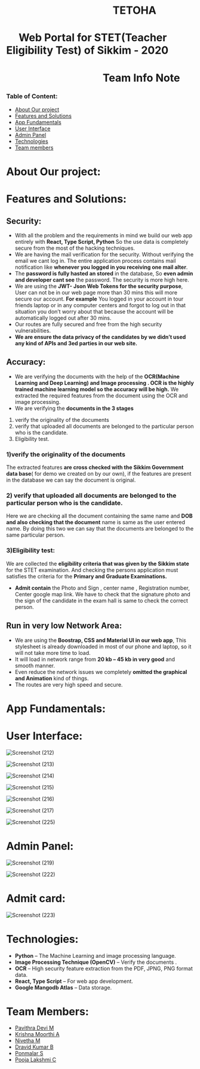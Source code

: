 # &nbsp;&nbsp;&nbsp;&nbsp;&nbsp;&nbsp;&nbsp;&nbsp;&nbsp;&nbsp;&nbsp;&nbsp;&nbsp;&nbsp;&nbsp;&nbsp;&nbsp;&nbsp;&nbsp;&nbsp;&nbsp;&nbsp;&nbsp;&nbsp;&nbsp;&nbsp;&nbsp;&nbsp;&nbsp;&nbsp;&nbsp;&nbsp;&nbsp;&nbsp;&nbsp;&nbsp;&nbsp;&nbsp;&nbsp;&nbsp;&nbsp;&nbsp;&nbsp;TETOHA
# &nbsp;&nbsp;&nbsp;&nbsp;&nbsp;Web Portal for STET(Teacher Eligibility Test) of Sikkim - 2020
# &nbsp;&nbsp;&nbsp;&nbsp;&nbsp;&nbsp;&nbsp;&nbsp;&nbsp;&nbsp;&nbsp;&nbsp;&nbsp;&nbsp;&nbsp;&nbsp;&nbsp;&nbsp;&nbsp;&nbsp;&nbsp;&nbsp;&nbsp;&nbsp;&nbsp;&nbsp;&nbsp;&nbsp;&nbsp;&nbsp;&nbsp;&nbsp;&nbsp;&nbsp;&nbsp;&nbsp;&nbsp;&nbsp; Team Info Note

### Table of Content:
-	[About Our project](#about-our-project) 
-	[Features and Solutions](#features-and-solutions)
-	[App Fundamentals](#app-fundamentals)
  - [User Interface](#user-interface)
  - [Admin Panel](#admin-panel)
-	[Technologies](#technologies) 
-	[Team members](#team-members)

# About Our project:

# Features and Solutions:

## Security:

- With all the problem and the requirements in mind we build our web app entirely with <b>React, Type Script, Python</b> So the use data is completely secure from the most of the hacking techniques. 
-	We are having the mail verification for the security. Without verifying the email we cant log in. The entire application process contains mail notification like <b>whenever you logged in you receiving one mail alter</b>.
-	The <b>password is fully hasted an stored</b> in the database, So <b>even admin and developer cant see</b> the password. The security is more high here.
-	We are using the <b>JWT- Json Web Tokens for the security purpose</b>, User can not be in our web page more than 30 mins this will more secure our account. <b>For example</b> You logged in your account in tour friends laptop or in any computer centers and forgot to log out in that situation you don’t worry about that because the account will be automatically logged out after 30 mins.
-	Our routes are fully secured and free from the high security vulnerabilities.
-	<b>We are ensure the data privacy of the candidates by we didn’t used any kind of APIs and 3ed parties in our web site.</b>

## Accuracy:

-	We are verifying the documents with the help of the <b>OCR(Machine Learning and Deep Learning) and Image processing . OCR is the highly trained machine learning model so the accuracy will be high.</b>
We extracted the required features from the document using the OCR and image processing.
-	We are verifying the <b>documents in the 3 stages </b>
1) verify the originality of the documents 
2) verify that uploaded all documents are belonged to the particular person who is the candidate.
3) Eligibility test.

### 1)verify the originality of the documents

The extracted features <b>are cross checked with the Sikkim Government data base</b>( for demo we created on by our own), if the features are present in the database we can say the document is original.

### 2) verify that uploaded all documents are belonged to the particular person who is the candidate.

Here we are checking all the document containing the same name and <b>DOB and also checking that the document</b> name is same as the user entered name. By doing this two we can say that the documents are belonged to the same particular person.

### 3)Eligibility test:

We are collected the <b>eligibility criteria that was given by the Sikkim state</b> for the STET examination. And checking the persons application must satisfies the criteria for the <b>Primary and Graduate Examinations.</b>
- <b>Admit contain</b> the Photo and Sign , center name , Registration number, Center google map link. We have to check that the signature photo and the sign of the candidate in the exam hall is same to check the correct person.

## Run in very low Network Area:

-	We are using the <b>Boostrap, CSS and Material UI in our web app</b>, This stylesheet is already downloaded in most of our phone and laptop, so it will not take more time to load.
-	It will load in network range from <b>20 kb – 45 kb in very good</b> and smooth manner.
-	Even reduce the network issues we completely <b>omitted the graphical and Animation</b> kind of things.
-	The routes are very high speed and secure.
# App Fundamentals:

# User Interface:
![Screenshot (212)](https://user-images.githubusercontent.com/51699297/89201549-4ae9bc00-d5cf-11ea-9ed7-d3fb193e2ff6.png)

![Screenshot (213)](https://user-images.githubusercontent.com/51699297/89201563-50df9d00-d5cf-11ea-917d-d1997376e875.png)

![Screenshot (214)](https://user-images.githubusercontent.com/51699297/89201570-52a96080-d5cf-11ea-8db0-cd7425d3bffa.png)

![Screenshot (215)](https://user-images.githubusercontent.com/51699297/89201573-54732400-d5cf-11ea-91bb-b8960b575410.png)

![Screenshot (216)](https://user-images.githubusercontent.com/51699297/89201582-55a45100-d5cf-11ea-8529-acfad5850c71.png)

![Screenshot (217)](https://user-images.githubusercontent.com/51699297/89201601-5dfc8c00-d5cf-11ea-83d2-c15f84ecdb5f.png)

![Screenshot (225)](https://user-images.githubusercontent.com/51699297/89202227-407bf200-d5d0-11ea-986c-ac2e166b4cbb.png)


# Admin Panel:

![Screenshot (219)](https://user-images.githubusercontent.com/51699297/89202189-378b2080-d5d0-11ea-9b36-0838d287d78f.png)

![Screenshot (222)](https://user-images.githubusercontent.com/51699297/89202389-81740680-d5d0-11ea-881c-8bc5f22d2e80.png)

# Admit card:

![Screenshot (223)](https://user-images.githubusercontent.com/51699297/89202208-3c4fd480-d5d0-11ea-93b0-ed272b06770e.png)

# Technologies:
- <b>Python</b> – The Machine Learning and image processing language.
- <b>Image Processing Technique (OpenCV)</b> – Verify the documents .
- <b>OCR</b> – High security feature extraction from the PDF, JPNG, PNG format data.
- <b>React, Type Script</b> – For web app development.
- <b>Google Mangodb Atlas</b> – Data storage.

# Team Members:
- [Pavithra Devi M]()
- [Krishna Moorthi A]()
- [Nivetha M]()
- [Dravid Kumar B]()
- [Ponmalar S]()
- [Pooja Lakshmi C]()




